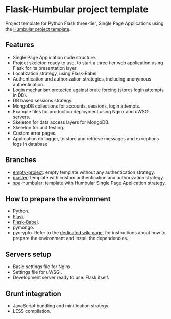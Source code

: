 # Flask-Humbular project template
Project template for Python Flask three-tier, Single Page Applications using the [Humbular project template](https://github.com/RobertoPrevato/Humbular).

## Features
* Single Page Application code structure.
* Project skeleton ready to use, to start a three tier web application using Flask for its presentation layer.
* Localization strategy, using Flask-Babel.
* Authentication and authorization strategies, including anonymous authentication.
* Login mechanism protected against brute forcing (stores login attempts in DB).
* DB based sessions strategy.
* MongoDB collections for accounts, sessions, login attempts.
* Example files for production deployment using Nginx and uWSGI servers.
* Skeleton for data access layers for MongoDB.
* Skeleton for unit testing.
* Custom error pages.
* Application db logger, to store and retrieve messages and exceptions logs in database

## Branches
* [empty-project](https://github.com/RobertoPrevato/flask-three-template/tree/empty-project): empty template without any authentication strategy.
* [master](https://github.com/RobertoPrevato/flask-three-template/tree/master): template with custom authentication and authorization strategy.
* [spa-humbular](https://github.com/RobertoPrevato/flask-three-template/tree/spa-humbular): template with Humbular Single Page Application strategy.

## How to prepare the environment
* Python.
* [Flask](http://flask.pocoo.org/).
* [Flask-Babel](https://pythonhosted.org/Flask-Babel/).
* pymongo.
* pycrypto.
Refer to the [dedicated wiki page](https://github.com/RobertoPrevato/flask-three-template/wiki/Preparing-the-environment), for instructions about how to prepare the environment and install the dependencies. 

## Servers setup
* Basic settings file for Nginx.
* Settings file for uWSGI.
* Development server ready to use: Flask itself.

## Grunt integration
* JavaScript bundling and minification strategy.
* LESS compilation.
